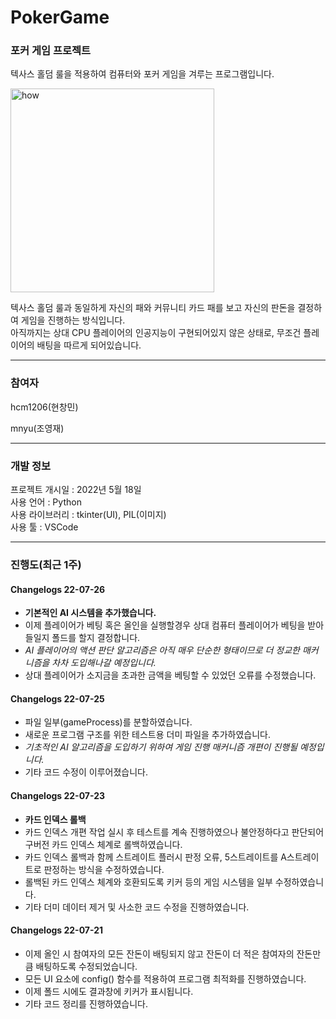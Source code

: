 # PokerGame
### 포커 게임 프로젝트

텍사스 홀덤 룰을 적용하여 컴퓨터와 포커 게임을 겨루는 프로그램입니다.

<img width="326" alt="how" src="https://user-images.githubusercontent.com/96714275/180609241-bfb47c71-1d6c-4d4b-bff6-35309dd14a35.PNG">



텍사스 홀덤 룰과 동일하게 자신의 패와 커뮤니티 카드 패를 보고 자신의 판돈을 결정하여 게임을 진행하는 방식입니다. \
아직까지는 상대 CPU 플레이어의 인공지능이 구현되어있지 않은 상태로, 무조건 플레이어의 배팅을 따르게 되어있습니다.


*****

### 참여자
hcm1206(현창민)

mnyu(조영재)

*****
### 개발 정보
프로젝트 개시일 : 2022년 5월 18일\
사용 언어 : Python\
사용 라이브러리 : tkinter(UI), PIL(이미지)\
사용 툴 : VSCode

*****

### 진행도(최근 1주)

#### Changelogs 22-07-26
- **기본적인 AI 시스템을 추가했습니다.**
- 이제 플레이어가 베팅 혹은 올인을 실행할경우 상대 컴퓨터 플레이어가 베팅을 받아들일지 폴드를 할지 결정합니다.
- *AI 플레이어의 액션 판단 알고리즘은 아직 매우 단순한 형태이므로 더 정교한 매커니즘을 차차 도입해나갈 예정입니다.*
- 상대 플레이어가 소지금을 초과한 금액을 베팅할 수 있었던 오류를 수정했습니다.

#### Changelogs 22-07-25
- 파일 일부(gameProcess)를 분할하였습니다.
- 새로운 프로그램 구조를 위한 테스트용 더미 파일을 추가하였습니다.
- *기초적인 AI 알고리즘을 도입하기 위하여 게임 진행 매커니즘 개편이 진행될 예정입니다.*
- 기타 코드 수정이 이루어졌습니다.

#### Changelogs 22-07-23
- **카드 인덱스 롤백**
- 카드 인덱스 개편 작업 실시 후 테스트를 계속 진행하였으나 불안정하다고 판단되어 구버전 카드 인덱스 체계로 롤백하였습니다.
- 카드 인덱스 롤백과 함께 스트레이트 플러시 판정 오류, 5스트레이트를 A스트레이트로 판정하는 방식을 수정하였습니다.
- 롤백된 카드 인덱스 체계와 호환되도록 키커 등의 게임 시스템을 일부 수정하였습니다.
- 기타 더미 데이터 제거 및 사소한 코드 수정을 진행하였습니다.

#### Changelogs 22-07-21
- 이제 올인 시 참여자의 모든 잔돈이 배팅되지 않고 잔돈이 더 적은 참여자의 잔돈만큼 배팅하도록 수정되었습니다.
- 모든 UI 요소에 config() 함수를 적용하여 프로그램 최적화를 진행하였습니다.
- 이제 폴드 시에도 결과창에 키커가 표시됩니다.
- 기타 코드 정리를 진행하였습니다.


